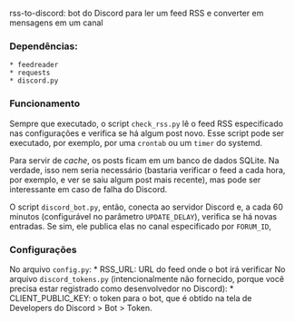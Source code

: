 rss-to-discord: bot do Discord para ler um feed RSS e converter em mensagens em um canal 

### Dependências:
    * feedreader
    * requests
    * discord.py 

### Funcionamento
Sempre que executado, o script `check_rss.py` lê o feed RSS especificado nas configurações e verifica se há algum post novo. Esse script pode ser executado, por exemplo, por uma `crontab` ou um `timer` do systemd.

Para servir de _cache_, os posts ficam em um banco de dados SQLite. Na verdade, isso nem seria necessário (bastaria verificar o feed a cada hora, por exemplo, e ver se saiu algum post mais recente), mas pode ser interessante em caso de falha do Discord.

O script `discord_bot.py`, então, conecta ao servidor Discord e, a cada 60 minutos (configurável no parâmetro `UPDATE_DELAY`), verifica se há novas entradas. Se sim, ele publica elas no canal especificado por `FORUM_ID`,

### Configurações
No arquivo `config.py`:
    * RSS_URL: URL do feed onde o bot irá verificar 
No arquivo `discord_tokens.py` (intencionalmente não fornecido, porque você precisa estar registrado como desenvolvedor no Discord):
    * CLIENT_PUBLIC_KEY: o token para o bot, que é obtido na tela de Developers do Discord > Bot > Token. 
    
